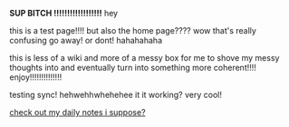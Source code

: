 
**SUP BITCH !!!!!!!!!!!!!!!!!!** hey

this is a test page!!!! but also the home page???? wow that's really confusing
go away! or dont! hahahahaha

this is less of a wiki and more of a messy box for me to shove my messy thoughts into and eventually turn into something more coherent!!!! enjoy!!!!!!!!!!!!!!

testing sync! hehwehhwhehehee it it working? very cool!

[check out my daily notes i suppose?](https://grynmoor.github.io/panprom-wiki/tags/notes)
